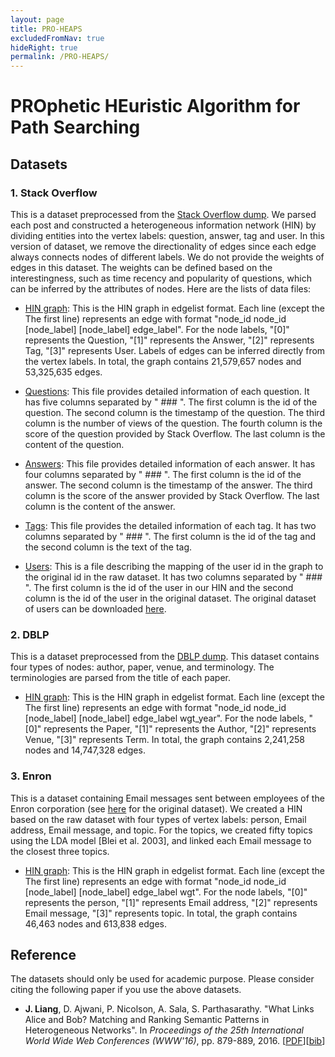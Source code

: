 ```yaml
---
layout: page
title: PRO-HEAPS
excludedFromNav: true
hideRight: true
permalink: /PRO-HEAPS/
---
```

# PROphetic HEuristic Algorithm for Path Searching

## Datasets
### 1. Stack Overflow
This is a dataset preprocessed from the [Stack Overflow dump](https://archive.org/details/stackexchange). 
We parsed each post and constructed a heterogeneous information network (HIN) by dividing entities into the vertex labels: question, answer, tag and user. 
In this version of dataset, we remove the directionality of edges since each edge always connects nodes of different labels. 
We do not provide the weights of edges in this dataset. The weights can be defined based on the interestingness, such as time recency and popularity of questions, 
which can be inferred by the attributes of nodes. Here are the lists of data files:

* [HIN graph](http://34.214.78.14/SOF/SOF_HIN.edgelist.gz): This is the HIN graph in edgelist format. Each line (except the The first line) represents an edge with format "node_id node_id \[node_label\] \[node_label\] edge_label". For the node labels, "[0]" represents the Question, "[1]" represents the Answer, "[2]" represents Tag, "[3]" represents User. Labels of edges can be inferred directly from the vertex labels. In total, the graph contains 21,579,657 nodes and 53,325,635 edges.

* [Questions](https://drive.google.com/open?id=0B51ZquKpPTzMQ1JndlMtSUY3azg): This file provides detailed information of each question. It has five columns separated by " ### ". The first column is the id of the question. The second column is the timestamp of the question. The third column is the number of views of the question. The fourth column is the score of the question provided by Stack Overflow. The last column is the content of the question.

* [Answers](https://drive.google.com/open?id=0B51ZquKpPTzMQnU1MGN4cm1kSGs): This file provides detailed information of each answer. It has four columns separated by " ### ". The first column is the id of the answer. The second column is the timestamp of the answer. The third column is the score of the answer provided by Stack Overflow. The last column is the content of the answer.

* [Tags](http://34.214.78.14/SOF/Tag.new.gz): This file provides the detailed information of each tag. It has two columns separated by " ### ". The first column is the id of the tag and the second column is the text of the tag.

* [Users](http://34.214.78.14/SOF/User.new.gz): This is a file describing the mapping of the user id in the graph to the original id in the raw dataset. It has two columns separated by " ### ". The first column is the id of the user in our HIN and the second column is the id of the user in the original dataset. The original dataset of users can be downloaded [here](https://drive.google.com/open?id=0B51ZquKpPTzMMjA2cE16ZFV3Wjg).

### 2. DBLP
This is a dataset preprocessed from the [DBLP dump](http://dblp.uni-trier.de/xml/). This dataset contains four types of nodes: author, paper, venue, and terminology. The terminologies are parsed from the title of each paper.  
* [HIN graph](https://drive.google.com/file/d/0BxYPnHj3Q4pSOWJUUjdPMFRRMWs/view?usp=sharing): This is the HIN graph in edgelist format. Each line (except the The first line) represents an edge with format "node_id node_id \[node_label\] \[node_label\] edge_label wgt_year". 
For the node labels, "[0]" represents the Paper, "[1]" represents the Author, "[2]" represents Venue, "[3]" represents Term.
In total, the graph contains 2,241,258 nodes and 14,747,328 edges. 

### 3. Enron
This is a dataset containing Email messages sent between employees of the Enron
corporation (see [here](https://www.cs.cmu.edu/~./enron/) for the original dataset). 
We created a HIN based on the raw dataset with four types of vertex labels:
person, Email address, Email message, and topic. For the topics, we created fifty topics
using the LDA model [Blei et al. 2003], and linked each Email message to the closest three
topics.
* [HIN graph](https://drive.google.com/file/d/0BxYPnHj3Q4pSemluR0dTb1VfQ1U/view?usp=sharing): This is the HIN graph in edgelist format. Each line (except the The first line) represents an edge with format "node_id node_id \[node_label\] \[node_label\] edge_label wgt". For the node labels, "[0]" represents the person, "[1]" represents Email address, "[2]" represents Email message, "[3]" represents topic.
In total, the graph contains 46,463 nodes and 613,838 edges.

## Reference
The datasets should only be used for academic purpose. Please consider citing the following paper if you use the above datasets.

* **J. Liang**, D. Ajwani, P. Nicolson, A. Sala, S. Parthasarathy. "What Links Alice and Bob? Matching and Ranking Semantic Patterns in Heterogeneous Networks". In *Proceedings of the 25th International World Wide Web Conferences (WWW'16)*, pp. 879-889, 2016. \[[PDF](./publications/WWW16_PRO-HEAPS.pdf)\]\[[bib](publications/WWW16.txt)\]
